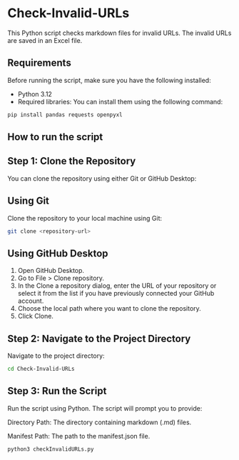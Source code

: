 # Check-Invalid-URLs

This Python script checks markdown files for invalid URLs. The invalid URLs are saved in an Excel file.

## Requirements

Before running the script, make sure you have the following installed:

- Python 3.12
- Required libraries: You can install them using the following command:

```bash
pip install pandas requests openpyxl
```

## How to run the script 

## Step 1: Clone the Repository

You can clone the repository using either Git or GitHub Desktop:

## Using Git
Clone the repository to your local machine using Git:

```bash
git clone <repository-url>
```

## Using GitHub Desktop
1. Open GitHub Desktop.
2. Go to File > Clone repository.
3. In the Clone a repository dialog, enter the URL of your repository or select it from the list if you have previously connected your GitHub account.
4. Choose the local path where you want to clone the repository.
5. Click Clone.

## Step 2: Navigate to the Project Directory
Navigate to the project directory:

```bash
cd Check-Invalid-URLs
```

## Step 3: Run the Script
Run the script using Python. The script will prompt you to provide:

Directory Path: The directory containing markdown (.md) files.

Manifest Path: The path to the manifest.json file.

```bash
python3 checkInvalidURLs.py
```

